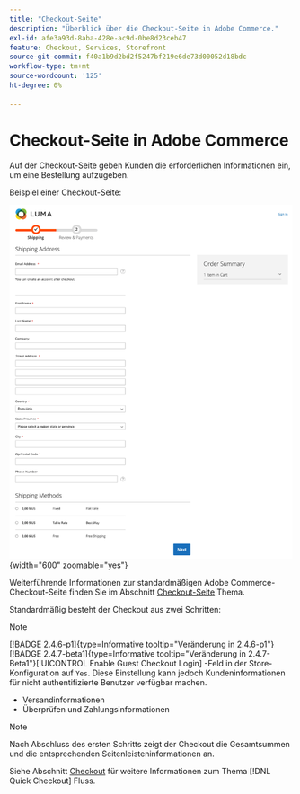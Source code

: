 ```yaml
---
title: "Checkout-Seite"
description: "Überblick über die Checkout-Seite in Adobe Commerce."
exl-id: afe3a93d-8aba-428e-ac9d-0be8d23ceb47
feature: Checkout, Services, Storefront
source-git-commit: f40a1b9d2bd2f5247bf219e6de73d00052d18bdc
workflow-type: tm+mt
source-wordcount: '125'
ht-degree: 0%

---
```


# Checkout-Seite in Adobe Commerce

Auf der Checkout-Seite geben Kunden die erforderlichen Informationen ein, um eine Bestellung aufzugeben.

Beispiel einer Checkout-Seite:

![Checkout-Seite](assets/checkout-page.png){width="600" zoomable="yes"}

Weiterführende Informationen zur standardmäßigen Adobe Commerce-Checkout-Seite finden Sie im Abschnitt [Checkout-Seite](https://docs.magento.com/user-guide/quick-tour/checkout-page.html) Thema.

Standardmäßig besteht der Checkout aus zwei Schritten:

>[!NOTE]
>
> [!BADGE 2.4.6-p1]{type=Informative tooltip="Veränderung in 2.4.6-p1"}[!BADGE 2.4.7-beta1]{type=Informative tooltip="Veränderung in 2.4.7-Beta1"}[!UICONTROL Enable Guest Checkout Login] -Feld in der Store-Konfiguration auf `Yes`. Diese Einstellung kann jedoch Kundeninformationen für nicht authentifizierte Benutzer verfügbar machen.

- Versandinformationen
- Überprüfen und Zahlungsinformationen

>[!NOTE]
>
Nach Abschluss des ersten Schritts zeigt der Checkout die Gesamtsummen und die entsprechenden Seitenleisteninformationen an.

Siehe Abschnitt [Checkout](../quick-checkout/checkout-flow.md) für weitere Informationen zum Thema [!DNL Quick Checkout] Fluss.
